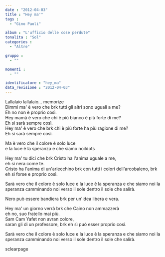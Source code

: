 ```yaml
---
date : "2012-04-03"
title : "Hey ma'"
tags : 
  - "Gino Paoli"

album : "L'ufficio delle cose perdute"
tonalita : "Sol"
categories : 
  - "Altre"

gruppo : 
  - ""

momenti : 
  - ""

identificatore : "hey_ma"
data_revisione : "2012-04-03"
---
```

  
  
Lallalaio lallalaio... memorize  
Dimmi ma' è vero che brk tutti gli altri sono uguali a me?  
Eh no non è proprio così.   
Hey mamà è vero che chi è più bianco è più forte di me?   
Eh sì sarà sempre così.  
Hey ma' è vero che  brk chi è più forte ha più ragione di me?  
Eh sì sarà sempre così.  
  
  
Ma è vero che il colore è solo luce  
e la luce è la speranza e che siamo noildots   
  
  
Hey ma' tu dici che brk Cristo ha l'anima uguale a me,  
eh sì nera come te.  
Cristo ha l'anima di un'arlecchino brk con tutti i colori dell'arcobaleno, brk eh sì forse e proprio così.  
  
  
Sarà vero che il colore è solo luce e la luce è la speranza e che siamo noi la speranza camminando noi verso il sole dentro il sole che salirà.   
  
  
Nero può essere bandiera  brk per un'idea libera e vera.  
  
  
Hey ma' un giorno verrà brk che Caino non ammazzerà  
eh no, suo fratello mai più.  
Sam Cam Yafet non avran colore,   
saran gli di un professore, brk eh sì può esser proprio così.  
  
  
Sarà vero che il colore è solo luce e la luce è la speranza e che siamo noi la speranza camminando noi verso il sole dentro il sole che salirà.   
  
  
  
sclearpage  
